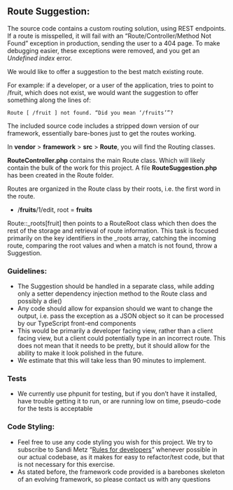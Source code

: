 ## Route Suggestion:

The source code contains a custom routing solution, using REST endpoints. If a route is misspelled, it will fail with an “Route/Controller/Method Not Found” exception in production, sending the user to a 404 page. To make debugging easier, these exceptions were removed, and you get an _Undefined index_ error. 

We would like to offer a suggestion to the best match existing route. 

For example: if a developer, or a user of the application, tries to point to /fruit, which does not exist, we would want the suggestion to offer something along the lines of:

```
Route [ /fruit ] not found. “Did you mean ‘/fruits’”?
```

The included source code includes a stripped down version of our framework, essentially bare-bones just to get the routes working. 

In __vendor__ > __framework__ > __src__ > __Route__, you will find the Routing classes.

__RouteController.php__ contains the main Route class. Which will likely contain the bulk of the work for this project. A file __RouteSuggestion.php__ has been created in the Route folder. 

Routes are organized in the Route class by their roots, i.e. the first word in the route. 
- /__fruits__/1/edit, root = __fruits__

Route::_roots[fruit] then points to a RouteRoot class which then does the rest of the storage and retrieval of route information. 
This task is focused primarily on the key identifiers in the _roots array, catching the incoming route, comparing the root values and when a match is not found, throw a Suggestion. 

### Guidelines:
- The Suggestion should be handled in a separate class, while adding only a setter dependency injection method to the Route class and possibly a die()
- Any code should allow for expansion should we want to change the output, i.e. pass the exception as a JSON object so it can be processed by our TypeScript front-end components
- This would be primarily a developer facing view, rather than a client facing view, but a client could potentially type in an incorrect route. This does not mean that it needs to be pretty, but it should allow for the ability to make it look polished in the future.
- We estimate that this will take less than 90 minutes to implement. 
### Tests
- We currently use phpunit for testing, but if you don’t have it installed, have trouble getting it to run, or are running low on time, pseudo-code for the tests is acceptable
### Code Styling:
- Feel free to use any code styling you wish for this project. We try to subscribe to Sandi Metz “[Rules for developers](https://thoughtbot.com/blog/sandi-metz-rules-for-developers)” whenever possible in our actual codebase, as it makes for easy to refactor/test code, but that is not necessary for this exercise.
- As stated before, the framework code provided is a barebones skeleton of an evolving framework, so please contact us with any questions
